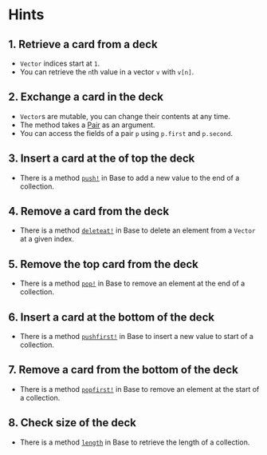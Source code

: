 # Hints

## 1. Retrieve a card from a deck

- `Vector` indices start at `1`.
- You can retrieve the `n`th value in a vector `v` with `v[n]`.

## 2. Exchange a card in the deck

- `Vector`s are mutable, you can change their contents at any time.
- The method takes a [Pair](https://docs.julialang.org/en/v1/base/collections/#Base.Pair) as an argument.
- You can access the fields of a pair `p` using `p.first` and `p.second`.

## 3. Insert a card at the of top the deck

- There is a method [`push!`](https://docs.julialang.org/en/v1/base/collections/#Base.push!) in Base to add a new value to the end of a collection.

## 4. Remove a card from the deck

- There is a method [`deleteat!`](https://docs.julialang.org/en/v1/base/collections/#Base.deleteat!) in Base to delete an element from a `Vector` at a given index.

## 5. Remove the top card from the deck

- There is a method [`pop!`](https://docs.julialang.org/en/v1/base/collections/#Base.pop!) in Base to remove an element at the end of a collection.

## 6. Insert a card at the bottom of the deck

- There is a method [`pushfirst!`](https://docs.julialang.org/en/v1/base/collections/#Base.pushfirst!) in Base to insert a new value to start of a collection.

## 7. Remove a card from the bottom of the deck

- There is a method [`popfirst!`](https://docs.julialang.org/en/v1/base/collections/#Base.popfirst!) in Base to remove an element at the start of a collection.

## 8. Check size of the deck

- There is a method [`length`](https://docs.julialang.org/en/v1/base/collections/#Base.length) in Base to retrieve the length of a collection.